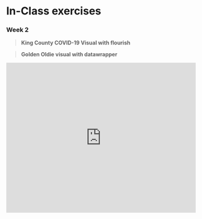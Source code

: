 # In-Class exercises

### Week 2
> **King County COVID-19 Visual with flourish**
<div class="flourish-embed flourish-chart" data-src="visualisation/3707687" data-url="https://flo.uri.sh/visualisation/3707687/embed" aria-label=""><script src="https://public.flourish.studio/resources/embed.js"></script></div>


> **Golden Oldie visual with datawrapper**
<iframe title="Brazil's Golden Oldie Blowout" aria-label="chart" id="datawrapper-chart-Fpkeo" src="https://datawrapper.dwcdn.net/Fpkeo/1/" scrolling="no" frameborder="0" style="width: 0; min-width: 100% !important; border: none;" height="400"></iframe><script type="text/javascript">!function(){"use strict";window.addEventListener("message",(function(a){if(void 0!==a.data["datawrapper-height"])for(var e in a.data["datawrapper-height"]){var t=document.getElementById("datawrapper-chart-"+e)||document.querySelector("iframe[src*='"+e+"']");t&&(t.style.height=a.data["datawrapper-height"][e]+"px")}}))}();
</script>
